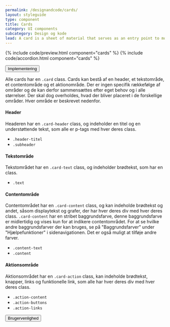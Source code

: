 ```yaml
---
permalink: /designandcode/cards/
layout: styleguide
type: component
title: Cards
category: UI components
subcategory: Design og kode 
lead: A card is a sheet of material that serves as an entry point to more detailed information.
---
```


{% include code/preview.html component="cards" %}
{% include code/accordion.html component="cards" %}
<div class="accordion-bordered">
  <button class="button-unstyled accordion-button"
    aria-expanded="false" aria-controls="code-documentation">
    Implementering
  </button>
  <div id="code-documentation" class="accordion-content">
    <p>Alle cards har en <code>.card</code> class. Cards kan bestå af en header, et tekstområde, et contentområde og et aktionområde. Der er ingen specifik rækkefølge af områder og de kan derfor sammensættes efter eget behov og i alle størrelser. Der skal dog overholdes, hvad der bliver placeret i de forskellige områder. Hver område er beskrevet nedenfor. </p> 
    <h4>Header</h4>
    <p>Headeren har en <code>.card-header</code> class, og indeholder en titel og en understøttende tekst, som alle er p-tags med hver deres class.</p>
    <ul>
      <li><code>.header-titel</code></li>
      <li><code>.subheader</code></li>
    </ul>
    <h4>Tekstområde</h4>
    <p>Tekstområdet har en <code>.card-text</code> class, og indeholder brødtekst, som har en class.</p>
    <ul>
      <li><code>.text</code></li>
    </ul>
    <h4>Contentområde</h4>
    <p>Contentområdet har en <code>.card-content</code> class, og kan indeholde brødtekst og andet, såsom displaytekst og grafer, der har hver deres div med hver deres class. <code>.card-content</code> har en stribet baggrundsfarve, denne baggrundsfarve er midlertidig og vises kun for at indikere contentområdet. For at se hvilke andre baggrundsfarver der kan bruges, se på "Baggrundsfarver" under "Hjælpefunktioner" i sidenavigationen. Det er også muligt at tilføje andre farver.</p> 
    <ul>
      <li><code>.content-text</code></li>
      <li><code>.content</code></li>
    </ul>
    <h4>Aktionsområde</h4>
    <p>Aktionsområdet har en <code>.card-action</code> class, kan indeholde brødtekst, knapper, links og funktionelle link, som alle har hver deres div med hver deres class.</p>
    <ul>
      <li><code>.action-content</code></li>
      <li><code>.action-buttons</code></li>
      <li><code>.action-links</code></li>
    </ul>
  </div>
</div>

<div class="accordion-bordered">
  <button class="button-unstyled accordion-button"
      aria-expanded="true" aria-controls="alert-docs">
    Brugervenlighed
  </button>
  <div id="alert-docs" aria-hidden="false" class="accordion-content">
   
  </div>
</div>